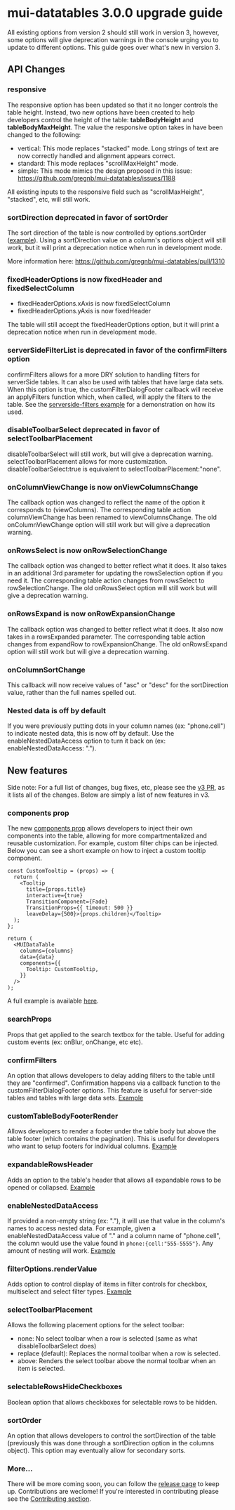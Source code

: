 # mui-datatables 3.0.0 upgrade guide

All existing options from version 2 should still work in version 3, however, some options will give deprecation warnings in the console urging you to update to different options. This guide goes over what's new in version 3. 

## API Changes 

### responsive
The responsive option has been updated so that it no longer controls the table height. Instead, two new options have been created to help developers control the height of the table: **tableBodyHeight** and **tableBodyMaxHeight**. The value the responsive option takes in have been changed to the following:

* vertical: This mode replaces "stacked" mode. Long strings of text are now correctly handled and alignment appears correct.
* standard: This mode replaces "scrollMaxHeight" mode.
* simple: This mode mimics the design proposed in this issue: https://github.com/gregnb/mui-datatables/issues/1188

All existing inputs to the responsive field such as "scrollMaxHeight", "stacked", etc, will still work. 

### sortDirection deprecated in favor of sortOrder 
The sort direction of the table is now controlled by options.sortOrder ([example](https://github.com/gregnb/mui-datatables/blob/master/examples/serverside-pagination/index.js)). Using a sortDirection value on a column's options object will still work, but it will print a deprecation notice when run in development mode.

More information here: https://github.com/gregnb/mui-datatables/pull/1310

### fixedHeaderOptions is now fixedHeader and fixedSelectColumn
* fixedHeaderOptions.xAxis is now fixedSelectColumn
* fixedHeaderOptions.yAxis is now fixedHeader

The table will still accept the fixedHeaderOptions option, but it will print a deprecation notice when run in development mode.

### serverSideFilterList is deprecated in favor of the confirmFilters option
confirmFilters allows for a more DRY solution to handling filters for serverSide tables. It can also be used with tables that have large data sets. When this option is true, the customFilterDialogFooter callback will receive an applyFilters function which, when called, will apply the filters to the table. See the [serverside-filters example](https://github.com/gregnb/mui-datatables/blob/master/examples/serverside-filters/index.js) for a demonstration on how its used. 

### disableToolbarSelect deprecated in favor of selectToolbarPlacement
disableToolbarSelect will still work, but will give a deprecation warning. selectToolbarPlacement allows for more customization. disableToolbarSelect:true is equivalent to selectToolbarPlacement:"none".

### onColumnViewChange is now onViewColumnsChange
The callback option was changed to reflect the name of the option it corresponds to (viewColumns). The corresponding table action columnViewChange has been renamed to viewColumnsChange. The old onColumnViewChange option will still work but will give a deprecation warning.

### onRowsSelect is now onRowSelectionChange
The callback option was changed to better reflect what it does. It also takes in an additional 3rd parameter for updating the rowsSelection option if you need it. The corresponding table action changes from rowsSelect to rowSelectionChange. The old onRowsSelect option will still work but will give a deprecation warning.

### onRowsExpand is now onRowExpansionChange
The callback option was changed to better reflect what it does. It also now takes in a rowsExpanded parameter. The corresponding table action changes from expandRow to rowExpansionChange. The old onRowsExpand option will still work but will give a deprecation warning.

### onColumnSortChange
This callback will now receive values of "asc" or "desc" for the sortDirection value, rather than the full names spelled out. 

### Nested data is off by default
If you were previously putting dots in your column names (ex: "phone.cell") to indicate nested data, this is now off by default. Use the enableNestedDataAccess option to turn it back on (ex: enableNestedDataAccess: ".").

## New features

Side note: For a full list of changes, bug fixes, etc, please see the [v3 PR](https://github.com/gregnb/mui-datatables/pull/1300), as it lists all of the changes. Below are simply a list of new features in v3.

### components prop

The new [components prop](https://github.com/gregnb/mui-datatables/tree/v3#custom-components) allows developers to inject their own components into the table, allowing for more compartmentalized and reusable customization. For example, custom filter chips can be injected. Below you can see a short example on how to inject a custom tooltip component.

```
const CustomTooltip = (props) => {
  return (
    <Tooltip 
      title={props.title} 
      interactive={true} 
      TransitionComponent={Fade}
      TransitionProps={{ timeout: 500 }}
      leaveDelay={500}>{props.children}</Tooltip>
  );
};

return (
  <MUIDataTable
    columns={columns}
    data={data}
    components={{
      Tooltip: CustomTooltip,
    }}
  />
);
```

A full example is available [here](https://github.com/gregnb/mui-datatables/examples/custom-components/index.js).

### searchProps

Props that get applied to the search textbox for the table. Useful for adding custom events (ex: onBlur, onChange, etc etc).

### confirmFilters

An option that allows developers to delay adding filters to the table until they are "confirmed". Confirmation happens via a callback function to the customFilterDialogFooter options. This feature is useful for server-side tables and tables with large data sets. [Example](https://github.com/gregnb/mui-datatables/blob/master/examples/serverside-filters/index.js)

### customTableBodyFooterRender

Allows developers to render a footer under the table body but above the table footer (which contains the pagination). This is useful for developers who want to setup footers for individual columns. [Example](https://github.com/gregnb/mui-datatables/blob/master/examples/customize-footer/index.js)

### expandableRowsHeader

Adds an option to the table's header that allows all expandable rows to be opened or collapsed. [Example](https://github.com/gregnb/mui-datatables/blob/master/examples/expandable-rows/index.js)

### enableNestedDataAccess

If provided a non-empty string (ex: "."), it will use that value in the column's names to access nested data. For example, given a enableNestedDataAccess value of "." and a column name of "phone.cell", the column would use the value found in `phone:{cell:"555-5555"}`. Any amount of nesting will work. [Example](https://github.com/gregnb/mui-datatables/blob/master/examples/data-as-objects/index.js)

### filterOptions.renderValue

Adds option to control display of items in filter controls for checkbox, multiselect and select filter types. [Example](https://github.com/gregnb/mui-datatables/blob/master/examples/customize-filter/index.js)

### selectToolbarPlacement

Allows the following placement options for the select toolbar:

* none: No select toolbar when a row is selected (same as what disableToolbarSelect does)
* replace (default): Replaces the normal toolbar when a row is selected.
* above: Renders the select toolbar above the normal toolbar when an item is selected.

### selectableRowsHideCheckboxes

Boolean option that allows checkboxes for selectable rows to be hidden.

### sortOrder

An option that allows developers to control the sortDirection of the table (previously this was done through a sortDirection option in the columns object). This option may eventually allow for secondary sorts. 

### More...

There will be more coming soon, you can follow the [release page](https://github.com/gregnb/mui-datatables/releases) to keep up. Contributions are weclome! If you're interested in contributing please see the [Contributing section](https://github.com/gregnb/mui-datatables#contributing).